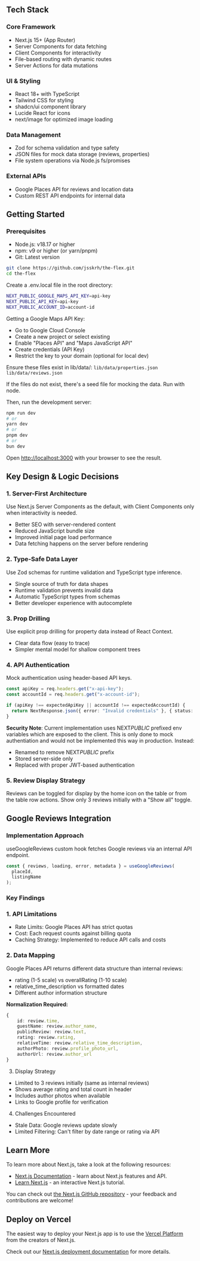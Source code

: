 ## Tech Stack

### Core Framework

- Next.js 15+ (App Router)
- Server Components for data fetching
- Client Components for interactivity
- File-based routing with dynamic routes
- Server Actions for data mutations

### UI & Styling

- React 18+ with TypeScript
- Tailwind CSS for styling
- shadcn/ui component library
- Lucide React for icons
- next/image for optimized image loading

### Data Management

- Zod for schema validation and type safety
- JSON files for mock data storage (reviews, properties)
- File system operations via Node.js fs/promises

### External APIs

- Google Places API for reviews and location data
- Custom REST API endpoints for internal data

## Getting Started

### Prerequisites

- Node.js: v18.17 or higher
- npm: v9 or higher (or yarn/pnpm)
- Git: Latest version

```bash
git clone https://github.com/jsskrh/the-flex.git
cd the-flex
```

Create a .env.local file in the root directory:

```bash
NEXT_PUBLIC_GOOGLE_MAPS_API_KEY=api-key
NEXT_PUBLIC_API_KEY=api-key
NEXT_PUBLIC_ACCOUNT_ID=account-id
```

Getting a Google Maps API Key:

- Go to Google Cloud Console
- Create a new project or select existing
- Enable "Places API" and "Maps JavaScript API"
- Create credentials (API Key)
- Restrict the key to your domain (optional for local dev)

Ensure these files exist in lib/data/:
`lib/data/properties.json`
`lib/data/reviews.json`

If the files do not exist, there's a seed file for mocking the data. Run with node.

Then, run the development server:

```bash
npm run dev
# or
yarn dev
# or
pnpm dev
# or
bun dev
```

Open [http://localhost:3000](http://localhost:3000) with your browser to see the result.

## Key Design & Logic Decisions

### 1. Server-First Architecture

Use Next.js Server Components as the default, with Client Components only when interactivity is needed.

- Better SEO with server-rendered content
- Reduced JavaScript bundle size
- Improved initial page load performance
- Data fetching happens on the server before rendering

### 2. Type-Safe Data Layer

Use Zod schemas for runtime validation and TypeScript type inference.

- Single source of truth for data shapes
- Runtime validation prevents invalid data
- Automatic TypeScript types from schemas
- Better developer experience with autocomplete

### 3. Prop Drilling

Use explicit prop drilling for property data instead of React Context.

- Clear data flow (easy to trace)
- Simpler mental model for shallow component trees

### 4. API Authentication

Mock authentication using header-based API keys.

```typescript
const apiKey = req.headers.get("x-api-key");
const accountId = req.headers.get("x-account-id");

if (apiKey !== expectedApiKey || accountId !== expectedAccountId) {
  return NextResponse.json({ error: "Invalid credentials" }, { status: 403 });
}
```

**Security Note**: Current implementation uses NEXT*PUBLIC* prefixed env variables which are exposed to the client. This is only done to mock authentiation and would not be implemented this way in production. Instead:

- Renamed to remove NEXT*PUBLIC* prefix
- Stored server-side only
- Replaced with proper JWT-based authentication

### 5. Review Display Strategy

Reviews can be toggled for display by the home icon on the table or from the table row actions.
Show only 3 reviews initially with a "Show all" toggle.

## Google Reviews Integration

### Implementation Approach

useGoogleReviews custom hook fetches Google reviews via an internal API endpoint.

```typescript
const { reviews, loading, error, metadata } = useGoogleReviews(
  placeId,
  listingName
);
```

### Key Findings

### 1. API Limitations

- Rate Limits: Google Places API has strict quotas
- Cost: Each request counts against billing quota
- Caching Strategy: Implemented to reduce API calls and costs

### 2. Data Mapping

Google Places API returns different data structure than internal reviews:

- rating (1-5 scale) vs overallRating (1-10 scale)
- relative_time_description vs formatted dates
- Different author information structure

**Normalization Required:**

```typescript
{
    id: review.time,
    guestName: review.author_name,
    publicReview: review.text,
    rating: review.rating,
    relativeTime: review.relative_time_description,
    authorPhoto: review.profile_photo_url,
    authorUrl: review.author_url
}
```

3. Display Strategy

- Limited to 3 reviews initially (same as internal reviews)
- Shows average rating and total count in header
- Includes author photos when available
- Links to Google profile for verification

4. Challenges Encountered

- Stale Data: Google reviews update slowly
- Limited Filtering: Can't filter by date range or rating via API

## Learn More

To learn more about Next.js, take a look at the following resources:

- [Next.js Documentation](https://nextjs.org/docs) - learn about Next.js features and API.
- [Learn Next.js](https://nextjs.org/learn) - an interactive Next.js tutorial.

You can check out [the Next.js GitHub repository](https://github.com/vercel/next.js) - your feedback and contributions are welcome!

## Deploy on Vercel

The easiest way to deploy your Next.js app is to use the [Vercel Platform](https://vercel.com/new?utm_medium=default-template&filter=next.js&utm_source=create-next-app&utm_campaign=create-next-app-readme) from the creators of Next.js.

Check out our [Next.js deployment documentation](https://nextjs.org/docs/app/building-your-application/deploying) for more details.
